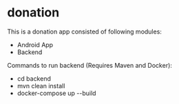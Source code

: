 # donation

This is a donation app consisted of following modules:

 - Android App
 - Backend

Commands to run backend (Requires Maven and Docker):
 - cd backend
 - mvn clean install 
 - docker-compose up --build